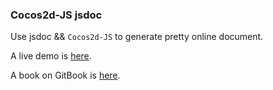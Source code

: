 ### Cocos2d-JS jsdoc

Use jsdoc && `Cocos2d-JS` to generate pretty online document.

A live demo is [here](http://supersuraccoon.github.io/cocos2d_js_jsdoc/).

A book on GitBook is [here](https://www.gitbook.com/book/supersuraccoon/gitbook_cocos2d_js_jsdoc/).